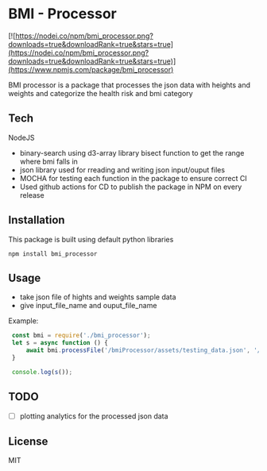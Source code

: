 # BMI - Processor

[![https://nodei.co/npm/bmi_processor.png?downloads=true&downloadRank=true&stars=true](https://nodei.co/npm/bmi_processor.png?downloads=true&downloadRank=true&stars=true)](https://www.npmjs.com/package/bmi_processor)

BMI processor is a package that processes the json data with heights and weights and categorize the health risk and bmi category

## Tech

NodeJS 

- binary-search using d3-array library bisect function to get the range where bmi falls in
- json library used for rreading and writing json input/ouput files
- MOCHA for testing each function in the package to ensure correct CI
- Used github actions for CD to publish the package in NPM on every release 


## Installation

This package is built using default python libraries
```
npm install bmi_processor
```

## Usage 
 - take json file of hights and weights sample data
 - give input_file_name and ouput_file_name
 
 Example:
   ```js
    const bmi = require('./bmi_processor');
    let s = async function () {
        await bmi.processFile('/bmiProcessor/assets/testing_data.json', '/bmiProcessor/assets/testing_out.json')
    }

    console.log(s());
   ```
## TODO

- [ ] plotting analytics for the processed json data

## License

MIT

